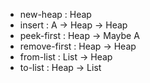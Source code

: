   - new-heap : Heap
  - insert : A → Heap $\to$ Heap
  - peek-first : Heap $\to$ Maybe A
  - remove-first : Heap $\to$ Heap
  - from-list : List $\to$ Heap
  - to-list : Heap $\to$ List
